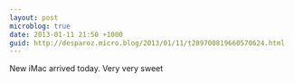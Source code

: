 ```yaml
---
layout: post
microblog: true
date: 2013-01-11 21:50 +1000
guid: http://desparoz.micro.blog/2013/01/11/t289700819660570624.html
---
```

New iMac arrived today. Very very sweet
